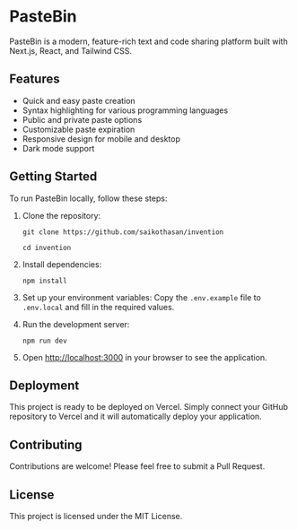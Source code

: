 # PasteBin

PasteBin is a modern, feature-rich text and code sharing platform built with Next.js, React, and Tailwind CSS.

## Features

- Quick and easy paste creation
- Syntax highlighting for various programming languages
- Public and private paste options
- Customizable paste expiration
- Responsive design for mobile and desktop
- Dark mode support

## Getting Started

To run PasteBin locally, follow these steps:

1. Clone the repository:
   ```
   git clone https://github.com/saikothasan/invention
   ```
   ```
   cd invention
   ```

2. Install dependencies:
   ```
   npm install
   ```

3. Set up your environment variables:
   Copy the `.env.example` file to `.env.local` and fill in the required values.

4. Run the development server:
   ```
   npm run dev
   ```

5. Open [http://localhost:3000](http://localhost:3000) in your browser to see the application.

## Deployment

This project is ready to be deployed on Vercel. Simply connect your GitHub repository to Vercel and it will automatically deploy your application.

## Contributing

Contributions are welcome! Please feel free to submit a Pull Request.

## License

This project is licensed under the MIT License.

